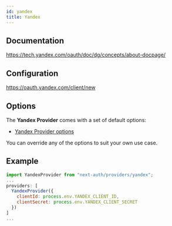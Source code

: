 ```yaml
---
id: yandex
title: Yandex
---
```


## Documentation

https://tech.yandex.com/oauth/doc/dg/concepts/about-docpage/

## Configuration

https://oauth.yandex.com/client/new

## Options

The **Yandex Provider** comes with a set of default options:

- [Yandex Provider options](https://github.com/nextauthjs/next-auth/blob/main/src/providers/yandex.js)

You can override any of the options to suit your own use case.

## Example

```js
import YandexProvider from "next-auth/providers/yandex";
...
providers: [
  YandexProvider({
    clientId: process.env.YANDEX_CLIENT_ID,
    clientSecret: process.env.YANDEX_CLIENT_SECRET
  })
]
...
```
